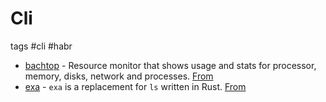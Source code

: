 # Cli
tags #cli #habr
- [bachtop](https://github.com/aristocratos/bashtop) - Resource monitor that shows usage and stats for processor, memory, disks, network and processes. [From](https://habr.com/ru/company/vdsina/blog/508748/)
- [exa](https://github.com/ogham/exa) - `exa` is a replacement for `ls` written in Rust. [From](https://habr.com/ru/company/vdsina/blog/508748/)


